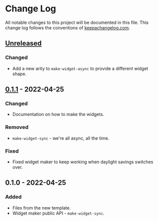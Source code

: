 # Change Log
All notable changes to this project will be documented in this file. This change log follows the conventions of [keepachangelog.com](http://keepachangelog.com/).

## [Unreleased]
### Changed
- Add a new arity to `make-widget-async` to provide a different widget shape.

## [0.1.1] - 2022-04-25
### Changed
- Documentation on how to make the widgets.

### Removed
- `make-widget-sync` - we're all async, all the time.

### Fixed
- Fixed widget maker to keep working when daylight savings switches over.

## 0.1.0 - 2022-04-25
### Added
- Files from the new template.
- Widget maker public API - `make-widget-sync`.

[Unreleased]: https://github.com/your-name/clousre_lenin/compare/0.1.1...HEAD
[0.1.1]: https://github.com/your-name/clousre_lenin/compare/0.1.0...0.1.1
